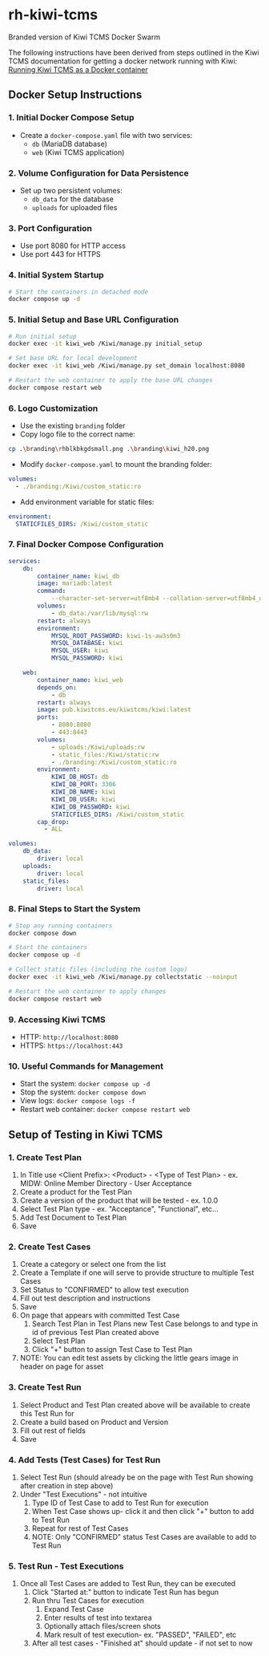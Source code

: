 # rh-kiwi-tcms
Branded version of Kiwi TCMS Docker Swarm

The following instructions have been derived from steps outlined in the Kiwi TCMS documentation for getting a docker network running with Kiwi: [Running Kiwi TCMS as a Docker container](https://kiwitcms.readthedocs.io/en/latest/installing_docker.html)

## Docker Setup Instructions

### 1. Initial Docker Compose Setup
- Create a `docker-compose.yaml` file with two services:
  - `db` (MariaDB database)
  - `web` (Kiwi TCMS application)

### 2. Volume Configuration for Data Persistence
- Set up two persistent volumes:
  - `db_data` for the database
  - `uploads` for uploaded files

### 3. Port Configuration
- Use port 8080 for HTTP access
- Use port 443 for HTTPS

### 4. Initial System Startup
```bash
# Start the containers in detached mode
docker compose up -d
```

### 5. Initial Setup and Base URL Configuration
```bash
# Run initial setup
docker exec -it kiwi_web /Kiwi/manage.py initial_setup

# Set base URL for local development
docker exec -it kiwi_web /Kiwi/manage.py set_domain localhost:8080

# Restart the web container to apply the base URL changes
docker compose restart web
```

### 6. Logo Customization
- Use the existing `branding` folder
- Copy logo file to the correct name:
```bash
cp .\branding\rhblkbkgdsmall.png .\branding\kiwi_h20.png
```
- Modify `docker-compose.yaml` to mount the branding folder:
```yaml
volumes:
  - ./branding:/Kiwi/custom_static:ro
```
- Add environment variable for static files:
```yaml
environment:
  STATICFILES_DIRS: /Kiwi/custom_static
```

### 7. Final Docker Compose Configuration
```yaml
services:
    db:
        container_name: kiwi_db
        image: mariadb:latest
        command:
            --character-set-server=utf8mb4 --collation-server=utf8mb4_unicode_ci
        volumes:
            - db_data:/var/lib/mysql:rw
        restart: always
        environment:
            MYSQL_ROOT_PASSWORD: kiwi-1s-aw3s0m3
            MYSQL_DATABASE: kiwi
            MYSQL_USER: kiwi
            MYSQL_PASSWORD: kiwi

    web:
        container_name: kiwi_web
        depends_on:
            - db
        restart: always
        image: pub.kiwitcms.eu/kiwitcms/kiwi:latest
        ports:
            - 8080:8080
            - 443:8443
        volumes:
            - uploads:/Kiwi/uploads:rw
            - static_files:/Kiwi/static:rw
            - ./branding:/Kiwi/custom_static:ro
        environment:
            KIWI_DB_HOST: db
            KIWI_DB_PORT: 3306
            KIWI_DB_NAME: kiwi
            KIWI_DB_USER: kiwi
            KIWI_DB_PASSWORD: kiwi
            STATICFILES_DIRS: /Kiwi/custom_static
        cap_drop:
          - ALL

volumes:
    db_data:
        driver: local
    uploads:
        driver: local
    static_files:
        driver: local
```

### 8. Final Steps to Start the System
```bash
# Stop any running containers
docker compose down

# Start the containers
docker compose up -d

# Collect static files (including the custom logo)
docker exec -it kiwi_web /Kiwi/manage.py collectstatic --noinput

# Restart the web container to apply changes
docker compose restart web
```

### 9. Accessing Kiwi TCMS
- HTTP: `http://localhost:8080`
- HTTPS: `https://localhost:443`

### 10. Useful Commands for Management
- Start the system: `docker compose up -d`
- Stop the system: `docker compose down`
- View logs: `docker compose logs -f`
- Restart web container: `docker compose restart web`

## Setup of Testing in Kiwi TCMS

### 1. Create Test Plan   
   1. In Title use \<Client Prefix\>: \<Product\> \- \<Type of Test Plan\> \- ex. MIDW: Online Member Directory \- User Acceptance   
   2. Create a product for the Test Plan   
   3. Create a version of the product that will be tested \- ex. 1.0.0   
   4. Select Test Plan type \- ex. "Acceptance", "Functional", etc...   
   5. Add Test Document to Test Plan   
   6. Save  
### 2. Create Test Cases   
   1. Create a category or select one from the list   
   2. Create a Template if one will serve to provide structure to multiple Test Cases   
   3. Set Status to "CONFIRMED" to allow test execution   
   4. Fill out test description and instructions   
   5. Save   
   6. On page that appears with committed Test Case   
      1. Search Test Plan in Test Plans new Test Case belongs to and type in id of previous Test Plan created above   
      2. Select Test Plan   
      3. Click "+" button to assign Test Case to Test Plan   
   7. NOTE: You can edit test assets by clicking the little gears image in header on page for asset  
### 3. Create Test Run   
   1. Select Product and Test Plan created above will be available to create this Test Run for   
   2. Create a build based on Product and Version   
   3. Fill out rest of fields   
   4. Save  
### 4. Add Tests (Test Cases) for Test Run   
   1. Select Test Run (should already be on the page with Test Run showing after creation in step above)   
   2. Under "Test Executions" \- not intuitive   
      1. Type ID of Test Case to add to Test Run for execution   
      2. When Test Case shows up- click it and then click "+" button to add to Test Run   
      3. Repeat for rest of Test Cases   
      4. NOTE: Only "CONFIRMED" status Test Cases are available to add to Test Run  
### 5. Test Run \- Test Executions   
   1. Once all Test Cases are added to Test Run, they can be executed   
      1. Click "Started at:" button to indicate Test Run has begun   
      2. Run thru Test Cases for execution   
         1. Expand Test Case   
         2. Enter results of test into textarea   
         3. Optionally attach files/screen shots   
         4. Mark result of test execution- ex. "PASSED", "FAILED", etc   
      3. After all test cases \- "Finished at" should update \- if not set to now
